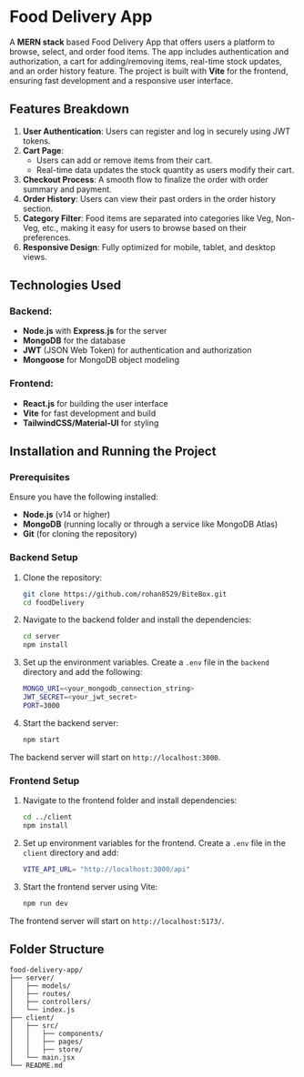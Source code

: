 # Food Delivery App

A **MERN stack** based Food Delivery App that offers users a platform to browse, select, and order food items. The app includes authentication and authorization, a cart for adding/removing items, real-time stock updates, and an order history feature. The project is built with **Vite** for the frontend, ensuring fast development and a responsive user interface.


## Features Breakdown

1. **User Authentication**: Users can register and log in securely using JWT tokens.
2. **Cart Page**: 
   - Users can add or remove items from their cart.
   - Real-time data updates the stock quantity as users modify their cart.
3. **Checkout Process**: A smooth flow to finalize the order with order summary and payment.
4. **Order History**: Users can view their past orders in the order history section.
5. **Category Filter**: Food items are separated into categories like Veg, Non-Veg, etc., making it easy for users to browse based on their preferences.
6. **Responsive Design**: Fully optimized for mobile, tablet, and desktop views.


## Technologies Used

### Backend:
- **Node.js** with **Express.js** for the server
- **MongoDB** for the database
- **JWT** (JSON Web Token) for authentication and authorization
- **Mongoose** for MongoDB object modeling

### Frontend:
- **React.js** for building the user interface
- **Vite** for fast development and build
- **TailwindCSS/Material-UI** for styling

## Installation and Running the Project

### Prerequisites

Ensure you have the following installed:
- **Node.js** (v14 or higher)
- **MongoDB** (running locally or through a service like MongoDB Atlas)
- **Git** (for cloning the repository)

### Backend Setup

1. Clone the repository:

   ```bash
   git clone https://github.com/rohan8529/BiteBox.git
   cd foodDelivery
2. Navigate to the backend folder and install the dependencies:

   ```bash
   cd server
   npm install
3. Set up the environment variables. Create a `.env` file in the `backend` directory and add the following:

   ```bash
   MONGO_URI=<your_mongodb_connection_string>
   JWT_SECRET=<your_jwt_secret>
   PORT=3000
4. Start the backend server:

   ```bash
   npm start
The backend server will start on `http://localhost:3000`.

### Frontend Setup

1. Navigate to the frontend folder and install dependencies:

   ```bash
   cd ../client
   npm install
2. Set up environment variables for the frontend. Create a `.env` file in the `client` directory and add:

   ```bash
   VITE_API_URL= "http://localhost:3000/api"
3. Start the frontend server using Vite:

   ```bash
   npm run dev
The frontend server will start on `http://localhost:5173/`.

## Folder Structure

```plaintext
food-delivery-app/
├── server/
│   ├── models/
│   ├── routes/
│   ├── controllers/
│   └── index.js
├── client/
│   ├── src/
│   │   ├── components/
│   │   ├── pages/
│   │   ├── store/
│   └── main.jsx
└── README.md

